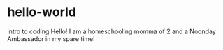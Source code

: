 # hello-world
intro to coding
Hello!  I am a homeschooling momma of 2 and a Noonday Ambassador in my spare time!
